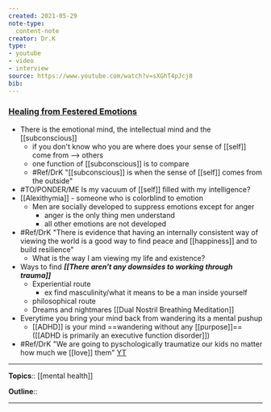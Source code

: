 ```yaml
---
created: 2021-05-29
note-type: 
  content-note
creator: Dr.K
type:
- youtube
- video
- interview
source: https://www.youtube.com/watch?v=sXGhT4pJcj8
bib:
---
```


### [Healing from Festered Emotions](https://www.youtube.com/watch?v=sXGhT4pJcj8)

- There is the emotional mind, the intellectual mind and the [[subconscious]]
    - if you don't know who you are where does your sense of [[self]] come from --> others
    - one function of [[subconscious]] is to compare
    - #Ref/DrK "[[subconscious]] is when the sense of [[self]] comes from the outside"
- #TO/PONDER/ME  Is my vacuum of [[self]] filled with my intelligence?
-  [[Alexithymia]] - someone who is colorblind to emotion
    - Men are socially developed to suppress emotions except for anger
        - anger is the only thing men understand
        - all other emotions are not developed
- #Ref/DrK "There is evidence that having an internally consistent way of viewing the world is a good way to find peace and [[happiness]] and to build resilience"
    - What is the way I am viewing my life and existence?
- Ways to find **_[[There aren't any downsides to working through trauma]]_**
    - Experiential route
        - ex find masculinity/what it means to be a man inside yourself
    - philosophical route
    - Dreams and nightmares
[[Dual Nostril Breathing Meditation]]
- Everytime you bring your mind back from wandering its a mental pushup
    - [[ADHD]] is your mind ==wandering without any [[purpose]]== ([[ADHD is primarily an executive function disorder]])
- #Ref/DrK "We are going to pyschologically traumatize our kids no matter how much we [[love]] them" [YT](https://youtu.be/sXGhT4pJcj8?t=2602)

---


**Topics**::  [[mental health]] 

**Outline**::

--- 


